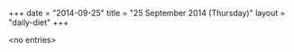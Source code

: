 +++
date = "2014-09-25"
title = "25 September 2014 (Thursday)"
layout = "daily-diet"
+++

\<no entries\>